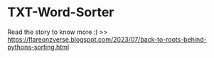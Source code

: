 # TXT-Word-Sorter

Read the story to know more :) >> https://flareonzverse.blogspot.com/2023/07/back-to-roots-behind-pythons-sorting.html
